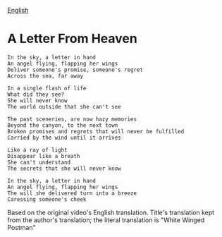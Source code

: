 [English](https://lyricstranslate.com/en/asyu-haku-tsubasa-no-yubin-hai-lyrics)
# A Letter From Heaven
```
In the sky, a letter in hand
An angel flying, flapping her wings
Deliver someone's promise, someone's regret
Across the sea, far away

In a single flash of life
What did they see?
She will never know
The world outside that she can't see

The past sceneries, are now hazy memories
Beyond the canyon, to the next town
Broken promises and regrets that will never be fulfilled
Carried by the wind until it arrives

Like a ray of light
Disappear like a breath
She can't understand
The secrets that she will never know

In the sky, a letter in hand
An angel flying, flapping her wings
The will she delivered turn into a breeze
Caressing someone's cheek
```

Based on the original video's English translation. Title's translation kept from the author's translation; the literal translation is "White Winged Postman"